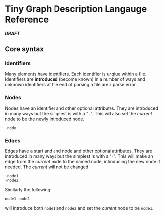 # Tiny Graph Description Langauge Reference

_**DRAFT**_

## Core syntax

### Identifiers
Many elements have identifiers. Each identifier is unqiue within a file. Identifiers are **introduced** (become known) in a number of ways and unknown identifiers at the end of parsing a file are a parse error.

### Nodes
Nodes have an identifier and other optional attributes. They are introduced in many ways but the simplest is with a "`.`". This will also set the _current_ node to be the newly introduced node.
```
.node
```

### Edges
Edges have a start and end node and other optional attributes. They are introduced in many ways but the simplest is with a "`-`". This will make an edge
 from the _current_ node to the named node, introducing the new node if needed. The _current_ will not be changed.
```
.node1
-node2
```

Similarly the following:
```
node1-node2
```
will introduce both `node1` and `node2` and set the _current_ node to be `node1`.
